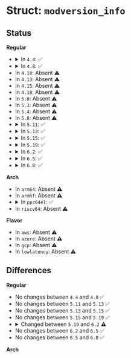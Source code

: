# Struct: <code>modversion_info</code>

## Status
<b>Regular</b>
<ul>
<li>
<details>
<summary>In <code>4.4</code>: ✅</summary>

```c
struct modversion_info {
    long unsigned int crc;
    char name[56];
};
```
</details>
</li>
<li>
<details>
<summary>In <code>4.8</code>: ✅</summary>

```c
struct modversion_info {
    long unsigned int crc;
    char name[56];
};
```
</details>
</li>
<li>
In <code>4.10</code>: Absent ⚠️
</li>
<li>
In <code>4.13</code>: Absent ⚠️
</li>
<li>
In <code>4.15</code>: Absent ⚠️
</li>
<li>
In <code>4.18</code>: Absent ⚠️
</li>
<li>
In <code>5.0</code>: Absent ⚠️
</li>
<li>
In <code>5.3</code>: Absent ⚠️
</li>
<li>
In <code>5.4</code>: Absent ⚠️
</li>
<li>
In <code>5.8</code>: Absent ⚠️
</li>
<li>
<details>
<summary>In <code>5.11</code>: ✅</summary>

```c
struct modversion_info {
    long unsigned int crc;
    char name[56];
};
```
</details>
</li>
<li>
<details>
<summary>In <code>5.13</code>: ✅</summary>

```c
struct modversion_info {
    long unsigned int crc;
    char name[56];
};
```
</details>
</li>
<li>
<details>
<summary>In <code>5.15</code>: ✅</summary>

```c
struct modversion_info {
    long unsigned int crc;
    char name[56];
};
```
</details>
</li>
<li>
<details>
<summary>In <code>5.19</code>: ✅</summary>

```c
struct modversion_info {
    long unsigned int crc;
    char name[56];
};
```
</details>
</li>
<li>
<details>
<summary>In <code>6.2</code>: ✅</summary>

```c
struct modversion_info {
    u32 next;
    u32 crc;
    char name[0];
};
```
</details>
</li>
<li>
<details>
<summary>In <code>6.5</code>: ✅</summary>

```c
struct modversion_info {
    u32 next;
    u32 crc;
    char name[0];
};
```
</details>
</li>
<li>
<details>
<summary>In <code>6.8</code>: ✅</summary>

```c
struct modversion_info {
    u32 next;
    u32 crc;
    char name[0];
};
```
</details>
</li>
</ul>
<b>Arch</b>
<ul>
<li>
In <code>arm64</code>: Absent ⚠️
</li>
<li>
In <code>armhf</code>: Absent ⚠️
</li>
<li>
<details>
<summary>In <code>ppc64el</code>: ✅</summary>

```c
struct modversion_info {
    long unsigned int crc;
    char name[56];
};
```
</details>
</li>
<li>
In <code>riscv64</code>: Absent ⚠️
</li>
</ul>
<b>Flavor</b>
<ul>
<li>
In <code>aws</code>: Absent ⚠️
</li>
<li>
In <code>azure</code>: Absent ⚠️
</li>
<li>
In <code>gcp</code>: Absent ⚠️
</li>
<li>
In <code>lowlatency</code>: Absent ⚠️
</li>
</ul>

## Differences
<b>Regular</b>
<ul>
<li>
No changes between <code>4.4</code> and <code>4.8</code> ✅
</li>
<li>
No changes between <code>5.11</code> and <code>5.13</code> ✅
</li>
<li>
No changes between <code>5.13</code> and <code>5.15</code> ✅
</li>
<li>
No changes between <code>5.15</code> and <code>5.19</code> ✅
</li>
<li>
<details>
<summary>Changed between <code>5.19</code> and <code>6.2</code> ⚠️</summary>
<ul>
<li>
<b>Field added. </b>
<code>u32 next</code>
</li>
<li>
<b>Field type changed. </b>
<code>long unsigned int crc</code> ➡️ <code>u32 crc</code>
</li>
<li>
<b>Field type changed. </b>
<code>char name[56]</code> ➡️ <code>char name[0]</code>
</li>
</ul>
</details>
</li>
<li>
No changes between <code>6.2</code> and <code>6.5</code> ✅
</li>
<li>
No changes between <code>6.5</code> and <code>6.8</code> ✅
</li>
</ul>
<b>Arch</b>
<ul>
</ul>
